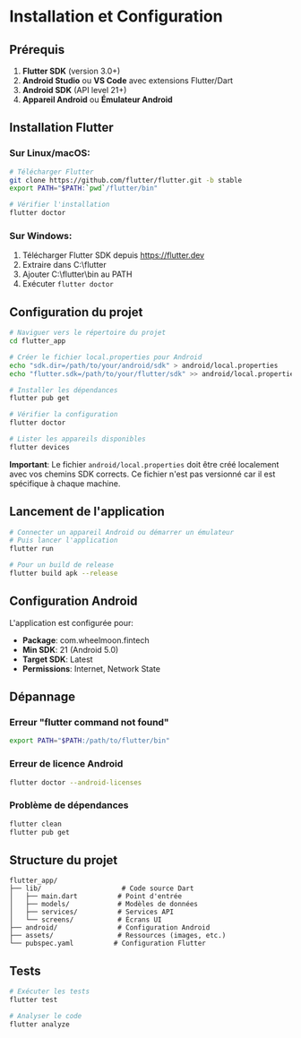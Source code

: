 # Installation et Configuration

## Prérequis

1. **Flutter SDK** (version 3.0+)
2. **Android Studio** ou **VS Code** avec extensions Flutter/Dart
3. **Android SDK** (API level 21+)
4. **Appareil Android** ou **Émulateur Android**

## Installation Flutter

### Sur Linux/macOS:
```bash
# Télécharger Flutter
git clone https://github.com/flutter/flutter.git -b stable
export PATH="$PATH:`pwd`/flutter/bin"

# Vérifier l'installation
flutter doctor
```

### Sur Windows:
1. Télécharger Flutter SDK depuis https://flutter.dev
2. Extraire dans C:\flutter
3. Ajouter C:\flutter\bin au PATH
4. Exécuter `flutter doctor`

## Configuration du projet

```bash
# Naviguer vers le répertoire du projet
cd flutter_app

# Créer le fichier local.properties pour Android
echo "sdk.dir=/path/to/your/android/sdk" > android/local.properties
echo "flutter.sdk=/path/to/your/flutter/sdk" >> android/local.properties

# Installer les dépendances
flutter pub get

# Vérifier la configuration
flutter doctor

# Lister les appareils disponibles
flutter devices
```

**Important**: Le fichier `android/local.properties` doit être créé localement avec vos chemins SDK corrects. Ce fichier n'est pas versionné car il est spécifique à chaque machine.

## Lancement de l'application

```bash
# Connecter un appareil Android ou démarrer un émulateur
# Puis lancer l'application
flutter run

# Pour un build de release
flutter build apk --release
```

## Configuration Android

L'application est configurée pour:
- **Package**: com.wheelmoon.fintech
- **Min SDK**: 21 (Android 5.0)
- **Target SDK**: Latest
- **Permissions**: Internet, Network State

## Dépannage

### Erreur "flutter command not found"
```bash
export PATH="$PATH:/path/to/flutter/bin"
```

### Erreur de licence Android
```bash
flutter doctor --android-licenses
```

### Problème de dépendances
```bash
flutter clean
flutter pub get
```

## Structure du projet

```
flutter_app/
├── lib/                    # Code source Dart
│   ├── main.dart          # Point d'entrée
│   ├── models/            # Modèles de données
│   ├── services/          # Services API
│   └── screens/           # Écrans UI
├── android/               # Configuration Android
├── assets/                # Ressources (images, etc.)
└── pubspec.yaml          # Configuration Flutter
```

## Tests

```bash
# Exécuter les tests
flutter test

# Analyser le code
flutter analyze
```
